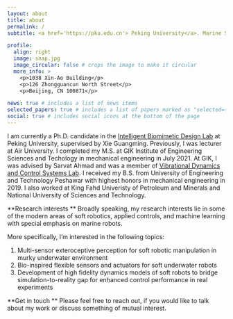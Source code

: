 ```yaml
---
layout: about
title: about
permalink: /
subtitle: <a href='https://pku.edu.cn'> Peking University</a>. Marine Soft Robotics Doctoral Candidate

profile:
  align: right
  image: snap.jpg
  image_circular: false # crops the image to make it circular
  more_info: >
    <p>1038 Xin-Ao Building</p>
    <p>126 Zhongguancun North Street</p>
    <p>Beijing, CN 100871</p>

news: true # includes a list of news items
selected_papers: true # includes a list of papers marked as "selected={true}"
social: true # includes social icons at the bottom of the page
---
```


I am currently a Ph.D. candidate in the [Intelligent Biomimetic Design Lab](https://en.ibdl.pku.edu.cn/) at Peking University, supervised by Xie Guangming. Previously, I was lecturer at Air University. I completed my M.S. at GIK Institute of Engineering Sciences and Techology in mechanical engineering in July 2021. At GIK, I was advised by Sarvat Ahmad and was a member of [Vibrational Dynamics and Control Systems Lab](https://sites.google.com/prod/view/controllabgiki/home). I received my B.S. from University of Engineering and Technology Peshawar with highest honors in mechanical engineering in 2019. I also worked at King Fahd Univeristy of Petroleum and Minerals and National University of Sciences and Technology.

**Research interests
**
Broadly speaking, my research interests lie in some of the modern areas of soft robotics, applied controls, and machine learning with special emphasis on marine robots.

More specifically, I’m interested in the following topics:
1. Multi-sensor exteroceptive perception for soft robotic manipulation in murky underwater environment
2. Bio-inspired flexible sensors and actuators for soft underwater robots
3. Development of high fidelity dynamics models of soft robots to bridge simulation-to-reality gap for enhanced control performance in real experiments

**Get in touch
**
Please feel free to reach out, if you would like to talk about my work or discuss something of mutual interest.
